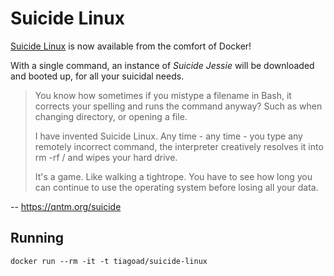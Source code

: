 Suicide Linux
=============

[Suicide Linux](https://qntm.org/suicide) is now available from the comfort of Docker!

With a single command, an instance of _Suicide Jessie_ will be downloaded and booted up, for all your suicidal needs.

>You know how sometimes if you mistype a filename in Bash, it corrects your spelling and runs the command anyway? Such as when changing directory, or opening a file.
>
>I have invented Suicide Linux. Any time - any time - you type any remotely incorrect command, the interpreter creatively resolves it into rm -rf / and wipes your hard drive.
>
>It's a game. Like walking a tightrope. You have to see how long you can continue to use the operating system before losing all your data.

-- https://qntm.org/suicide

Running
-------

    docker run --rm -it -t tiagoad/suicide-linux
